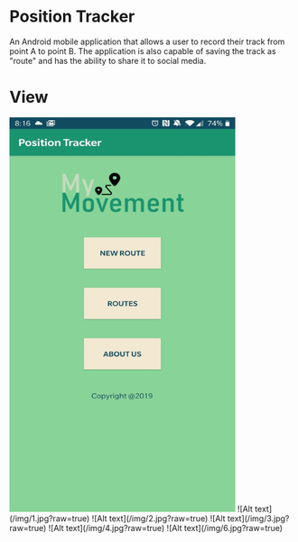 # Position Tracker 
An Android mobile application that allows a user to record their track from point A to point B. The application is also capable of saving the track as "route" and has the ability to share it to social media. 

# View
<img src="/img/1.jpg?raw=true" width="400" height="700"/>
![Alt text](/img/1.jpg?raw=true)
![Alt text](/img/2.jpg?raw=true)
![Alt text](/img/3.jpg?raw=true)
![Alt text](/img/4.jpg?raw=true)
![Alt text](/img/6.jpg?raw=true)


